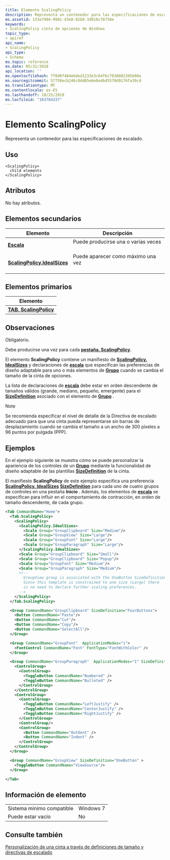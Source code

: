 ```yaml
---
title: Elemento ScalingPolicy
description: Representa un contenedor para las especificaciones de escalado.
ms.assetid: 133e7994-9901-43e8-82b0-3d910cf8758e
keywords:
- ScalingPolicy cinta de opciones de Windows
topic_type:
- apiref
api_name:
- ScalingPolicy
api_type:
- Schema
ms.topic: reference
ms.date: 05/31/2018
api_location: ''
ms.openlocfilehash: 7f0d0f484ebded1233e3c64f6c7830882395b90a
ms.sourcegitcommit: 57758ecb246c84d65e6e0e4bd5570d9176fa39cd
ms.translationtype: MT
ms.contentlocale: es-ES
ms.lasthandoff: 10/25/2019
ms.locfileid: "103784337"
---
```

# <a name="scalingpolicy-element"></a>Elemento ScalingPolicy

Representa un contenedor para las especificaciones de escalado.

## <a name="usage"></a>Uso

``` syntax
<ScalingPolicy>
  child elements
</ScalingPolicy>
```

## <a name="attributes"></a>Atributos

No hay atributos.

## <a name="child-elements"></a>Elementos secundarios



| Elemento                                                                                       | Descripción                                        |
|-----------------------------------------------------------------------------------------------|----------------------------------------------------|
| [**Escala**](windowsribbon-element-scale.md)<br/>                                       | Puede producirse una o varias veces<br/> <br/> |
| [**ScalingPolicy.IdealSizes**](windowsribbon-element-scalingpolicy-idealsizes.md)<br/> | Puede aparecer como máximo una vez<br/> <br/>      |



## <a name="parent-elements"></a>Elementos primarios



| Elemento                                                                         |
|---------------------------------------------------------------------------------|
| [**TAB. ScalingPolicy**](windowsribbon-element-tab-scalingpolicy.md)<br/> |



## <a name="remarks"></a>Observaciones

Obligatorio.

Debe producirse una vez para cada [**pestaña. ScalingPolicy**](windowsribbon-element-tab-scalingpolicy.md).

El elemento **ScalingPolicy** contiene un manifiesto de [**ScalingPolicy. IdealSizes**](windowsribbon-element-scalingpolicy-idealsizes.md) y declaraciones de [**escala**](windowsribbon-element-scale.md) que especifican las preferencias de diseño adaptable para uno o más elementos de [**Grupo**](windowsribbon-element-group.md) cuando se cambia el tamaño de la cinta de opciones.

La lista de declaraciones de [**escala**](windowsribbon-element-scale.md) debe estar en orden descendente de tamaños válidos (grande, mediano, pequeño, emergente) para el [**SizeDefinition**](windowsribbon-element-sizedefinition.md) asociado con el elemento de [**Grupo**](windowsribbon-element-group.md) .

> [!Note]  
> Se recomienda especificar el nivel de detalle de la Directiva de escalado adecuado para que una cinta pueda representarse sin barras de desplazamiento cuando se cambia el tamaño a un ancho de 300 píxeles a 96 puntos por pulgada (PPP).

 

## <a name="examples"></a>Ejemplos

En el ejemplo siguiente se muestra cómo se puede personalizar la apariencia de los controles de un [**Grupo**](windowsribbon-element-group.md) mediante la funcionalidad de diseño adaptable de las plantillas [**SizeDefinition**](windowsribbon-element-sizedefinition.md) de la cinta.

El manifiesto **ScalingPolicy** de este ejemplo especifica una preferencia [**ScalingPolicy. IdealSizes**](windowsribbon-element-scalingpolicy-idealsizes.md) [**SizeDefinition**](windowsribbon-element-sizedefinition.md) para cada uno de cuatro grupos de controles en una pestaña **Inicio** . Además, los elementos de [**escala**](windowsribbon-element-scale.md) se especifican para influir en el comportamiento de contracción, en orden de tamaño descendente, de cada grupo.


```XML
<Tab CommandName="Home">
  <Tab.ScalingPolicy>
    <ScalingPolicy>
      <ScalingPolicy.IdealSizes>
        <Scale Group="GroupClipboard" Size="Medium"/>
        <Scale Group="GroupView" Size="Large"/>
        <Scale Group="GroupFont" Size="Large"/>
        <Scale Group="GroupParagraph" Size="Large"/>
      </ScalingPolicy.IdealSizes>
      <Scale Group="GroupClipboard" Size="Small"/>
      <Scale Group="GroupClipboard" Size="Popup"/>
      <Scale Group="GroupFont" Size="Medium"/>
      <Scale Group="GroupParagraph" Size="Medium"/>
      <!-- 
        GroupView group is associated with the OneButton SizeDefinition.
        Since this template is constrained to one size (Large) there
        is no need to declare further scaling preferences.
      -->
    </ScalingPolicy>
  </Tab.ScalingPolicy>

  <Group CommandName="GroupClipboard" SizeDefinition="FourButtons">
    <Button CommandName="Paste"/>
    <Button CommandName="Cut"/>
    <Button CommandName="Copy"/>
    <Button CommandName="SelectAll"/>
  </Group>

  <Group CommandName="GroupFont"  ApplicationModes="1">
    <FontControl CommandName="Font" FontType="FontWithColor" />
  </Group>

  <Group CommandName="GroupParagraph"  ApplicationModes="1" SizeDefinition="ButtonGroups">
    <ControlGroup>
      <ControlGroup>
        <ToggleButton CommandName="Numbered" />
        <ToggleButton CommandName="Bulleted" />
      </ControlGroup>
    </ControlGroup>
    <ControlGroup>
      <ControlGroup>
        <ToggleButton CommandName="LeftJustify" />
        <ToggleButton CommandName="CenterJustify" />
        <ToggleButton CommandName="RightJustify" />
      </ControlGroup>
      <ControlGroup/>
      <ControlGroup>
        <Button CommandName="Outdent" />
        <Button CommandName="Indent" />
      </ControlGroup>
    </ControlGroup>
  </Group>

  <Group CommandName="GroupView" SizeDefinition="OneButton" >
    <ToggleButton CommandName="ViewSource"/>
  </Group>

</Tab>
```



## <a name="element-information"></a>Información de elemento



|                                     |           |
|-------------------------------------|-----------|
| Sistema mínimo compatible<br/> | Windows 7 |
| Puede estar vacío                        | No        |



## <a name="see-also"></a>Consulte también

<dl> <dt>

[Personalización de una cinta a través de definiciones de tamaño y directivas de escalado](windowsribbon-templates.md)
</dt> </dl>

 

 





